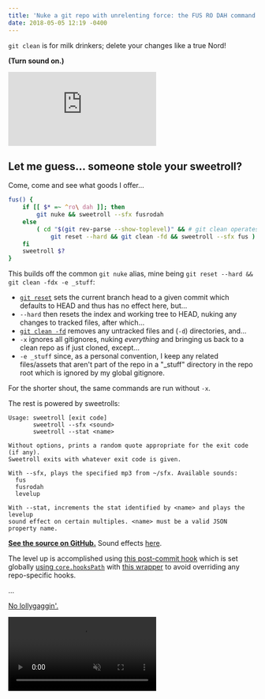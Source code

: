 ```yaml
---
title: 'Nuke a git repo with unrelenting force: the FUS RO DAH command'
date: 2018-05-05 12:19 -0400
---
```


`git clean` is for milk drinkers; delete your changes like a true Nord!

**(Turn sound on.)**

<p class="video-embed">
  <iframe src="https://www.youtube.com/embed/6uxOwzALvcc?rel=0&amp;showinfo=0" frameborder="0" allow="autoplay; encrypted-media" allowfullscreen></iframe>
</p>

## Let me guess... someone stole your sweetroll?

Come, come and see what goods I offer...

```bash
fus() {
	if [[ $* =~ ^ro\ dah ]]; then
		git nuke && sweetroll --sfx fusrodah
	else
		( cd "$(git rev-parse --show-toplevel)" && # git clean operates in current dir
			git reset --hard && git clean -fd && sweetroll --sfx fus )
	fi
	sweetroll $?
}
```

This builds off the common `git nuke` alias, mine being `git reset --hard && git clean -fdx -e _stuff`:

- [`git reset`](https://git-scm.com/docs/git-reset#_description) sets the current branch head to a given commit which defaults to HEAD and thus has no effect here, but...
- `--hard` then resets the index and working tree to HEAD, nuking any changes to tracked files, after which...
- [`git clean -fd`](https://git-scm.com/docs/git-clean) removes any untracked files and (`-d`) directories, and...
- `-x` ignores all gitignores, nuking _everything_ and bringing us back to a clean repo as if just cloned, except...
- `-e _stuff` since, as a personal convention, I keep any related files/assets that aren't part of the repo in a "_stuff" directory in the repo root which is ignored by my global gitignore.

For the shorter shout, the same commands are run without `-x`.

The rest is powered by sweetrolls:

```text
Usage: sweetroll [exit code]
       sweetroll --sfx <sound>
       sweetroll --stat <name>

Without options, prints a random quote appropriate for the exit code (if any).
Sweetroll exits with whatever exit code is given.

With --sfx, plays the specified mp3 from ~/sfx. Available sounds:
  fus
  fusrodah
  levelup

With --stat, increments the stat identified by <name> and plays the levelup
sound effect on certain multiples. <name> must be a valid JSON property name.
```

**[See the source on GitHub.](https://github.com/maxkagamine/dotfiles/blob/master/home/bin/sweetroll)** Sound effects [here](https://github.com/maxkagamine/dotfiles/tree/master/home/sfx).

The level up is accomplished using [this post-commit hook](https://github.com/maxkagamine/dotfiles/blob/master/home/git-hooks/post-commit.d/post-commit-sweetroll) which is set globally [using `core.hooksPath`](https://github.com/maxkagamine/dotfiles/blob/master/home/.gitconfig) with [this wrapper](https://github.com/maxkagamine/dotfiles/tree/master/home/git-hooks) to avoid overriding any repo-specific hooks.

...

[No lollygaggin'.](https://www.youtube.com/watch?v=3dbE4v-u0mY&list=PLRvds-tlTLAC3z5ZuXw5ZB_p6oJc9rjpC)

<p><video src="images/2018-05-05-skyrim-brodual-dance.mp4" autoplay loop muted playsinline /></p>
